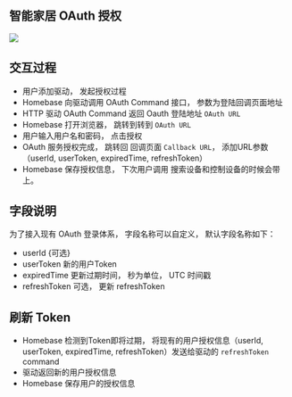 ## 智能家居 OAuth 授权

![](https://s.rokidcdn.com/homebase/upload/rJsJRvPCl.jpg)

## 交互过程

- 用户添加驱动， 发起授权过程
- Homebase 向驱动调用 OAuth Command 接口， 参数为登陆回调页面地址
- HTTP 驱动 OAuth Command 返回 Oauth 登陆地址 `OAuth URL`
- Homebase 打开浏览器， 跳转到转到 `OAuth URL`
- 用户输入用户名和密码， 点击授权
- OAuth 服务授权完成， 跳转回 回调页面 `Callback URL`， 添加URL参数 （userId, userToken, expiredTime, refreshToken）
- Homebase 保存授权信息， 下次用户调用 搜索设备和控制设备的时候会带上。


## 字段说明

为了接入现有 OAuth 登录体系， 字段名称可以自定义， 默认字段名称如下：

- userId {可选}
- userToken 新的用户Token
- expiredTime 更新过期时间， 秒为单位， UTC 时间戳
- refreshToken  可选， 更新 refreshToken



## 刷新 Token

- Homebase 检测到Token即将过期， 将现有的用户授权信息（userId, userToken, expiredTime, refreshToken）发送给驱动的 `refreshToken` command
- 驱动返回新的用户授权信息
- Homebase 保存用户的授权信息
